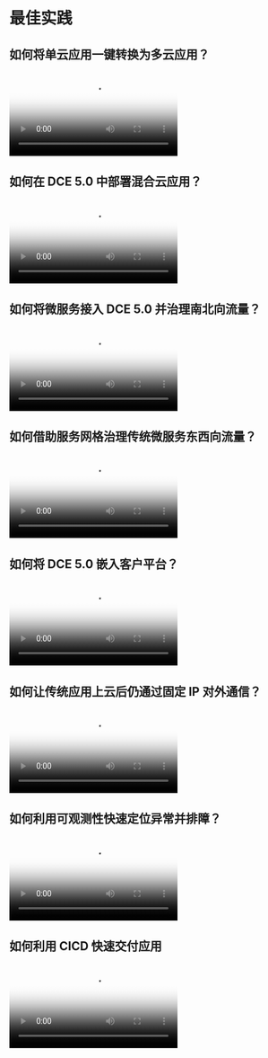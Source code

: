 # 最佳实践

## 如何将单云应用一键转换为多云应用？

<div class="responsive-video-container">
<video controls src="https://harbor-test2.cn-sh2.ufileos.com/docs/videos/crosscloud-migrate-zh.mp4" preload="metadata" poster="../images/multicloud-convert.png"></video>
</div>

## 如何在 DCE 5.0 中部署混合云应用？

<div class="responsive-video-container">
<video controls src="https://harbor-test2.cn-sh2.ufileos.com/docs/videos/failover-zh.mp4" preload="metadata" poster="../images/hybrid-expansion.png"></video>
</div>

## 如何将微服务接入 DCE 5.0 并治理南北向流量？

<div class="responsive-video-container">
<video controls src="https://harbor-test2.cn-sh2.ufileos.com/docs/videos/microservice01.mp4" preload="metadata" poster="../images/south-north.png"></video>
</div>

## 如何借助服务网格治理传统微服务东西向流量？

<div class="responsive-video-container">
<video controls src="https://harbor-test2.cn-sh2.ufileos.com/docs/videos/microservice02.mp4" preload="metadata" poster="../images/west-east.png"></video>
</div>

## 如何将 DCE 5.0 嵌入客户平台？

<div class="responsive-video-container">
<video controls src="https://harbor-test2.cn-sh2.ufileos.com/docs/videos/oem-out.mp4" preload="metadata" poster="../images/oem-out.png"></video>
</div>

## 如何让传统应用上云后仍通过固定 IP 对外通信？

<div class="responsive-video-container">
<video controls src="https://harbor-test2.cn-sh2.ufileos.com/docs/videos/underlay-ip.mp4" preload="metadata" poster="../images/underlay-ip.png"></video>
</div>

## 如何利用可观测性快速定位异常并排障？

<div class="responsive-video-container">
<video controls src="https://harbor-test2.cn-sh2.ufileos.com/docs/videos/insight.mp4" preload="metadata" poster="../images/insight.png"></video>
</div>

## 如何利用 CICD 快速交付应用

<div class="responsive-video-container">
<video controls src="https://harbor-test2.cn-sh2.ufileos.com/docs/videos/app-release.mp4" preload="metadata" poster="../images/amamba-app-release.png"></video>
</div>
